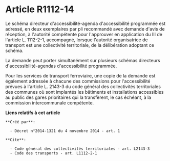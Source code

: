 # Article R1112-14

Le schéma directeur d'accessibilité-agenda d'accessibilité programmée est adressé, en deux exemplaires par pli recommandé
avec demande d'avis de réception, à l'autorité compétente pour l'approuver en application du III de l'article L. 1112-2-1,
accompagné, lorsque l'autorité organisatrice de transport est une collectivité territoriale, de la délibération adoptant ce
schéma. 

La demande peut porter simultanément sur plusieurs schémas directeurs d'accessibilité-agendas d'accessibilité programmée. 

Pour les services de transport ferroviaire, une copie de la demande est également adressée à chacune des commissions pour
l'accessibilité prévues à l'article L. 2143-3 du code général des collectivités territoriales des communes où sont implantés
les bâtiments et installations accessibles au public des gares prioritaires qui la transfèrent, le cas échéant, à la
commission intercommunale compétente.

**Liens relatifs à cet article**

	**Créé par**:

	  - Décret n°2014-1321 du 4 novembre 2014 - art. 1

	**Cite**:

	  - Code général des collectivités territoriales - art. L2143-3
	  - Code des transports - art. L1112-2-1
